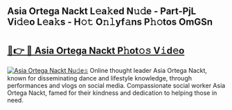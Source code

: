 ## Asia Ortega Nackt L𝚎a𝚔ed N𝚞𝚍e - Part-PjL Vi𝚍𝚎o L𝚎a𝚔s - H𝚘𝚝 O𝚗𝚕yf𝚊ns P𝚑𝚘tos OmGSn

# <h2><a href="http://kfdciu9.oniu.top/?m=Asia+Ortega+Nackt">🔗👉 🔴 Asia Ortega Nackt P𝚑ot𝚘𝚜 V𝚒d𝚎o</a></h2>

[![Asia Ortega Nackt Nu𝚍e𝚜](https://i.imgur.com/0qMVB7G.gif)](http://kfdciu9.oniu.top/?m=Asia+Ortega+Nackt)
Online thought leader Asia Ortega Nackt, known for disseminating dance and lifestyle knowledge, through performances and vlogs on social media. Compassionate social worker Asia Ortega Nackt, famed for their kindness and dedication to helping those in need.  
